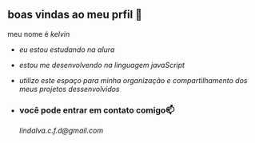 ## boas vindas ao meu prfil 💙

meu nome é _kelvin_

- _eu estou estudando na alura_

- _estou me desenvolvendo na linguagem javaScript_

- _utilizo este espaço para minha organização e compartilhamento dos meus projetos dessenvolvidos_

- ### você pode entrar em contato comigo📫

  _lindalva.c.f.d@gmail.com_
